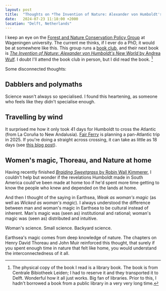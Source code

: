 ```yaml
---
layout: post
title:  "Thoughts on *The Invention of Nature: Alexander von Humboldt's New World* by Andrea Wulf"
date:   2024-07-23 11:18:00 +2000
location: "Delft, Netherlands"
---
```

I keep an eye on the [Forest and Nature Conservation Policy Group](https://www.wur.nl/en/research-results/chair-groups/environmental-sciences/forest-and-nature-conservation-policy-group.htm)  at Wageningen university. The current me thinks, if I ever do a PhD, it would be at somewhere like this. This group runs a [book club](https://www.wur.nl/en/research-results/chair-groups/environmental-sciences/forest-and-nature-conservation-policy-group/education/book-club.htm), and their next book is [*The Invention of Nature: Alexander von Humboldt's New World* by Andrea Wulf](https://en.wikipedia.org/wiki/The_Invention_of_Nature).  I doubt I'll attend the book club in person, but I did read the book. [^1]

Some disconnected thoughts:

## Dabblers and polymaths
Science wasn't always so specialised. I found this heartening, as someone who feels like they didn't specialise enough.

## Travelling by wind
It surprised me how it only took 41 days for Humboldt to cross the Atlantic (from La Coruña to New Andalusia). [Fair Ferry](https://www.fairferry.co.uk/) is planning a pan-Atlantic trip in 2025. If you're doing a straight across crossing, it can take as little as 18 days (see [this blog post](https://sailawayblog.com/sailing-across-atlantic/)).

## Women's magic, Thoreau, and Nature at home
Having recently finished [*Braiding Sweetgrass* by Robin Wall Kimmerer](https://en.wikipedia.org/wiki/Braiding_Sweetgrass), I couldn't help but wonder if the revelations Humboldt made in South America could've been made at home too if he'd spent more time getting to know the people who knew and depended on the lands at home.

And then I thought of the saying in Earthsea, *Weak as woman's magic* (as well as *Wicked as woman's magic*). I always understood the difference between man and woman's magic in Earthsea to be cultural instead of inherent. Man's magic was (seen as) institutional and rational; woman's magic was (seen as) distributed and intuitive. 

Woman's science. Small science. Backyard science.

Earthsea's magic comes from deep knowledge of nature. The chapters on Henry David Thoreau and John Muir reinforced this thought, that surely if you spent enough time in nature that felt like home, you would understand the interconnectedness of it all.

[^1]: The physical copy of the book I read is a library book. The book is from Centrale Bibiotheek Leiden; I had to reserve it and they transported it to Delft. Wonderful how it all just works. Big fan of libraries. Prior to this, I hadn't borrowed a book from a public library in a very very long time.